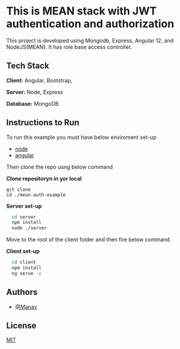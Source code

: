 
# This is MEAN stack with JWT authentication and authorization 

This project is developed using Mongodb, Express, Angular 12, and NodeJS(MEAN). It has role base access controller.


## Tech Stack

**Client:** Angular, Bootstrap,

**Server:** Node, Express

**Database:** MongoDB

  
## Instructions to Run

To run this example you must have below enviroment set-up
- [node](https://nodejs.org/en/)
- [angular](https://angular.io/guide/setup-local#install-the-angular-cli)



Then clone the repo usng below command

**Clone repositoryn in yor local**

```
git clone 
cd ./mean-auth-example
```

**Server set-up**
```bash
  cd server
  npm install
  node ./server
```

Move to the root of the client folder and then fire below command.

**Client set-up**
```bash
  cd client
  npm install
  ng serve -o
```
    
## Authors

- [@Manav](https://github.com/manavbhikadiya)

  
## License

[MIT](https://choosealicense.com/licenses/mit/)

  